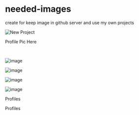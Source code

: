 # needed-images
create for keep image in github server and use my own projects
<!-- My picture link here for portfolio -->
![New Project](https://user-images.githubusercontent.com/120933222/227763143-c03bf7b3-493a-4cd9-bafb-3dad0b2518f9.png)
<!-- Picture for assignment Eight -->
<p>Profile Pic Here</p> <br/>

![image](https://user-images.githubusercontent.com/120933222/229017273-2b75c9cf-6efd-4dd6-b0b0-0238a4702941.png)

![image](https://user-images.githubusercontent.com/120933222/229017479-e20c55b4-fdd2-41a6-9b86-84725e798300.png)

![image](https://user-images.githubusercontent.com/120933222/229017565-c1500028-0530-4e06-99d1-6ee5a49ce5d1.png)

![image](https://user-images.githubusercontent.com/120933222/229017750-54f8b637-4f48-43a0-a702-8941b691ae22.png)

<p>Profiles</p>
<p>Profiles</p>
